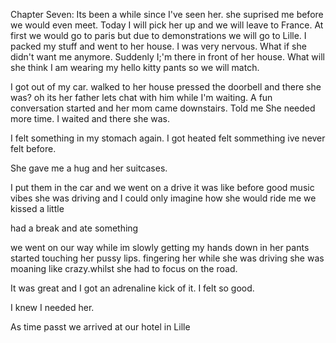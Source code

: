 Chapter Seven: 
Its been a while since I've seen her. she suprised me before we would even meet. Today I will pick her up and we will leave to France. At first we would go to paris but due to demonstrations we will go to Lille. 
I packed my stuff and went to her house.
I was very nervous. What if she didn't want me anymore.
Suddenly I;'m there
in front of her house.
What will she think
I am wearing my hello kitty pants so we will match. 

I got out of my car. walked to her house
pressed the doorbell
and there she was?
oh
its her father
lets chat with him while I'm waiting.
A fun conversation started and her mom came downstairs. Told me She needed more time.
I waited
and there she was. 

I felt something in my stomach again.
I got heated
felt sommething ive never felt before.

She gave me a hug and her suitcases.

I put them in the car and we went on a drive
it was like before
good music
vibes
she was driving
and I could only imagine how she would ride me
we kissed a little

had a break and ate something

we went on our way
while im slowly getting my hands down in her pants
started touching her pussy lips.
fingering her while she was driving
she was moaning like crazy.whilst she had to focus on the road.

It was great and I got an adrenaline kick of it.
I felt so good.

I knew I needed her. 

As time passt we arrived at our hotel in Lille
